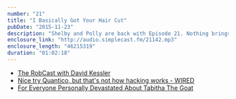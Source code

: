 ```yaml
---
number: "21"
title: "I Basically Got Your Hair Cut"
pubDate: "2015-11-23"
description: "Shelby and Polly are back with Episode 21. Nothing brings the mood down like talking about grief and loss. But don't worry - they get back to discussing bad tv quickly. For example the Bastard Executioner, which has already been cancelled. Also: The Walking Dead, VEEP, and Life in Pieces are winning the world."
enclosure_link: "http://audio.simplecast.fm/21142.mp3"
enclosure_length: "46215319"
duration: "01:02:18"
---
```

- [The RobCast with David Kessler](http://robbell.podbean.com/e/episode-45-grief-loss-and-joy-with-david-kessler/)
- [Nice try Quantico, but that's not how hacking works - WIRED](http://www.wired.com/2015/11/nice-try-quantico-but-thats-not-how-hacking-works/)
- [For Everyone Personally Devastated About Tabitha The Goat](http://www.buzzfeed.com/mjs538/rip-tabitha#.iwwQLbBa5)